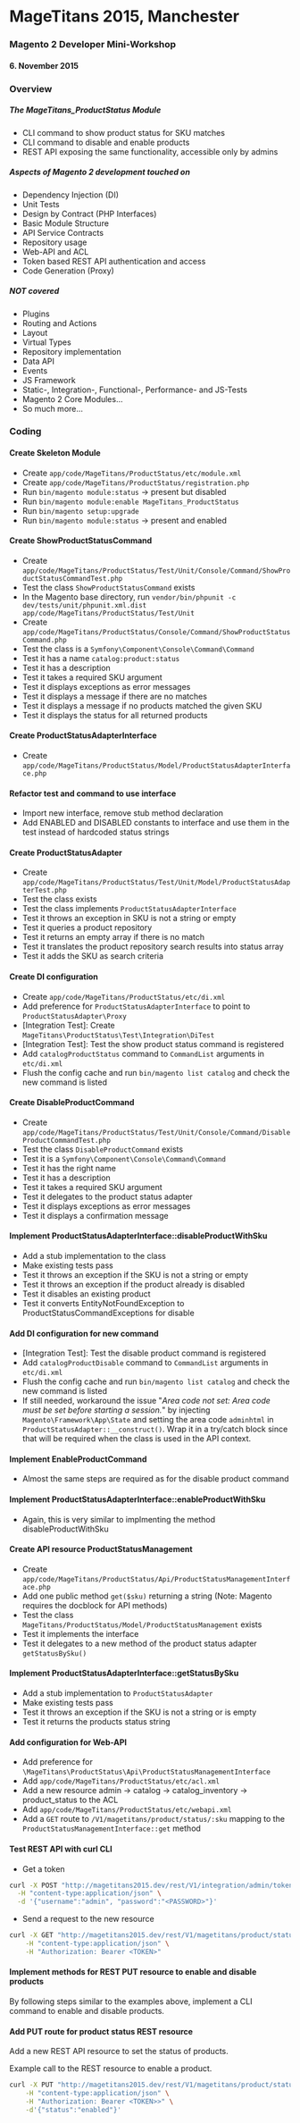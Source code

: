 # MageTitans 2015, Manchester
### Magento 2 Developer Mini-Workshop

#### 6. November 2015

### Overview

##### The MageTitans_ProductStatus Module

* CLI command to show product status for SKU matches
* CLI command to disable and enable products
* REST API exposing the same functionality, accessible only by admins
  
##### Aspects of Magento 2 development touched on

* Dependency Injection (DI)
* Unit Tests
* Design by Contract (PHP Interfaces)
* Basic Module Structure
* API Service Contracts
* Repository usage
* Web-API and ACL
* Token based REST API authentication and access
* Code Generation (Proxy)

##### NOT covered

* Plugins
* Routing and Actions
* Layout
* Virtual Types
* Repository implementation
* Data API
* Events
* JS Framework
* Static-, Integration-, Functional-, Performance- and JS-Tests 
* Magento 2 Core Modules...
* So much more...

### Coding

#### Create Skeleton Module

* Create `app/code/MageTitans/ProductStatus/etc/module.xml`
* Create `app/code/MageTitans/ProductStatus/registration.php`
* Run `bin/magento module:status` -> present but disabled
* Run `bin/magento module:enable MageTitans_ProductStatus`
* Run `bin/magento setup:upgrade`
* Run `bin/magento module:status` -> present and enabled

#### Create ShowProductStatusCommand

* Create `app/code/MageTitans/ProductStatus/Test/Unit/Console/Command/ShowProductStatusCommandTest.php`
* Test the class `ShowProductStatusCommand` exists
* In the Magento base directory, run `vendor/bin/phpunit -c dev/tests/unit/phpunit.xml.dist app/code/MageTitans/ProductStatus/Test/Unit`
* Create `app/code/MageTitans/ProductStatus/Console/Command/ShowProductStatusCommand.php`
* Test the class is a `Symfony\Component\Console\Command\Command`
* Test it has a name `catalog:product:status`
* Test it has a description
* Test it takes a required SKU argument
* Test it displays exceptions as error messages
* Test it displays a message if there are no matches
* Test it displays a message if no products matched the given SKU
* Test it displays the status for all returned products

#### Create ProductStatusAdapterInterface

* Create `app/code/MageTitans/ProductStatus/Model/ProductStatusAdapterInterface.php`

#### Refactor test and command to use interface

* Import new interface, remove stub method declaration
* Add ENABLED and DISABLED constants to interface and use them in the test instead of hardcoded status strings

#### Create ProductStatusAdapter

* Create `app/code/MageTitans/ProductStatus/Test/Unit/Model/ProductStatusAdapterTest.php`
* Test the class exists
* Test the class implements `ProductStatusAdapterInterface`
* Test it throws an exception in SKU is not a string or empty
* Test it queries a product repository
* Test it returns an empty array if there is no match
* Test it translates the product repository search results into status array
* Test it adds the SKU as search criteria

#### Create DI configuration

* Create `app/code/MageTitans/ProductStatus/etc/di.xml`
* Add preference for `ProductStatusAdapterInterface` to point to `ProductStatusAdapter\Proxy`
* [Integration Test]: Create `MageTitans\ProductStatus\Test\Integration\DiTest`
* [Integration Test]: Test the show product status command is registered
* Add `catalogProductStatus` command to `CommandList` arguments in `etc/di.xml`
* Flush the config cache and run `bin/magento list catalog` and check the new command is listed

#### Create DisableProductCommand

* Create `app/code/MageTitans/ProductStatus/Test/Unit/Console/Command/DisableProductCommandTest.php`
* Test the class `DisableProductCommand` exists
* Test it is a `Symfony\Component\Console\Command\Command`
* Test it has the right name
* Test it has a description
* Test it takes a required SKU argument
* Test it delegates to the product status adapter
* Test it displays exceptions as error messages
* Test it displays a confirmation message

#### Implement ProductStatusAdapterInterface::disableProductWithSku

* Add a stub implementation to the class
* Make existing tests pass
* Test it throws an exception if the SKU is not a string or empty
* Test it throws an exception if the product already is disabled
* Test it disables an existing product
* Test it converts EntityNotFoundException to ProductStatusCommandExceptions for disable

#### Add DI configuration for new command

* [Integration Test]: Test the disable product command is registered
* Add `catalogProductDisable` command to `CommandList` arguments in `etc/di.xml`
* Flush the config cache and run `bin/magento list catalog` and check the new command is listed
* If still needed, workaround the issue "*Area code not set: Area code must be set before starting a session.*" by injecting `Magento\Framework\App\State` and setting the area code `adminhtml` in `ProductStatusAdapter::__construct()`. Wrap it in a try/catch block since that will be required when the class is used in the API context.

#### Implement EnableProductCommand

* Almost the same steps are required as for the disable product command

#### Implement ProductStatusAdapterInterface::enableProductWithSku

* Again, this is very similar to implmenting the method disableProductWithSku

#### Create API resource ProductStatusManagement

* Create `app/code/MageTitans/ProductStatus/Api/ProductStatusManagementInterface.php`
* Add one public method `get($sku)` returning a string (Note: Magento requires the docblock for API methods)
* Test the class `MageTitans/ProductStatus/Model/ProductStatusManagement` exists
* Test it implements the interface
* Test it delegates to a new method of the product status adapter `getStatusBySku()`

#### Implement ProductStatusAdapterInterface::getStatusBySku

* Add a stub implementation to `ProductStatusAdapter`
* Make existing tests pass
* Test it throws an exception if the SKU is not a string or is empty
* Test it returns the products status string

#### Add configuration for Web-API

* Add preference for `\MageTitans\ProductStatus\Api\ProductStatusManagementInterface`
* Add `app/code/MageTitans/ProductStatus/etc/acl.xml`
* Add a new resource admin -> catalog -> catalog_inventory -> product_status to the ACL
* Add `app/code/MageTitans/ProductStatus/etc/webapi.xml`
* Add a `GET` route to `/V1/magetitans/product/status/:sku` mapping to the `ProductStatusManagementInterface::get` method

#### Test REST API with curl CLI

* Get a token

```bash
curl -X POST "http://magetitans2015.dev/rest/V1/integration/admin/token" \
  -H "content-type:application/json" \
  -d '{"username":"admin", "password":"<PASSWORD>"}'
```
* Send a request to the new resource

```bash
curl -X GET "http://magetitans2015.dev/rest/V1/magetitans/product/status/<SKU>" \
    -H "content-type:application/json" \
    -H "Authorization: Bearer <TOKEN>"
```

#### Implement methods for REST PUT resource to enable and disable products

By following steps similar to the examples above, implement a CLI command to enable and disable products.

#### Add PUT route for product status REST resource

Add a new REST API resource to set the status of products.

Example call to the REST resource to enable a product.

```bash
curl -X PUT "http://magetitans2015.dev/rest/V1/magetitans/product/status/<SKU>>" \
    -H "content-type:application/json" \
    -H "Authorization: Bearer <TOKEN>>" \
    -d'{"status":"enabled"}'
```
